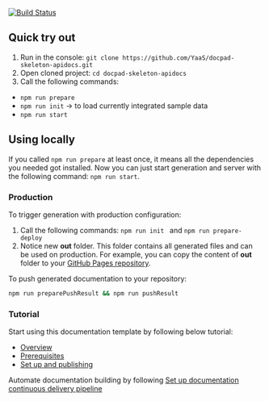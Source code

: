 [![Build Status](https://travis-ci.org/YaaS/docpad-skeleton-apidocs.svg?branch=master)](https://travis-ci.org/YaaS/docpad-skeleton-apidocs)

## Quick try out

1. Run in the console: `git clone https://github.com/YaaS/docpad-skeleton-apidocs.git`
2. Open cloned project: `cd docpad-skeleton-apidocs`
3. Call the following commands:
 * `npm run prepare`
 * `npm run init` -> to load currently integrated sample data
 * `npm run start`

## Using locally

If you called `npm run prepare` at least once, it means all the dependencies you needed got installed. Now you can just start generation and server with the following command: `npm run start`.

### Production

To trigger generation with production configuration:

1. Call the following commands: `npm run init ` and `npm run prepare-deploy`
2. Notice new **out** folder. This folder contains all generated files and can be used on production. For example, you can copy the content of **out** folder to your [GitHub Pages repository](https://pages.github.com/).

To push generated documentation to your repository:

```bash
npm run preparePushResult && npm run pushResult
```

### Tutorial

Start using this documentation template by following below tutorial:

- [Overview](docs/overview.md)
- [Prerequisites](docs/prerequisites.md)
- [Set up and publishing](docs/using_docu_tool.md)

Automate documentation building by following [Set up documentation continuous delivery pipeline](docs/automation.md)
